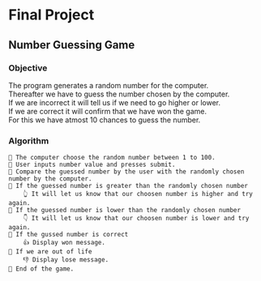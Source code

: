 # Final Project

## Number Guessing Game

### Objective
The program generates a random number for the computer.\
Thereafter we have to guess the number chosen by the computer.\
If we are incorrect it will tell us if we need to go higher or lower.\
If we are correct it will confirm that we have won the game.\
For this we have atmost 10 chances to guess the number.

### Algorithm
```
🚀 The computer choose the random number between 1 to 100.
🚀 User inputs number value and presses submit.
🚀 Compare the guessed number by the user with the randomly chosen number by the computer.
🚀 If the guessed number is greater than the randomly chosen number
    👆 It will let us know that our choosen number is higher and try again.
🚀 If the guessed number is lower than the randomly chosen number
    👇 It will let us know that our choosen number is lower and try again.
🚀 If the gussed number is correct
    👍 Display won message.
🚀 If we are out of life
    👎 Display lose message.
🚀 End of the game.
```

